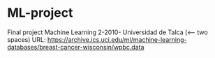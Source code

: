 # ML-project
Final project Machine Learning 2-2010- Universidad de Talca (<-- two spaces)
URL: https://archive.ics.uci.edu/ml/machine-learning-databases/breast-cancer-wisconsin/wpbc.data

